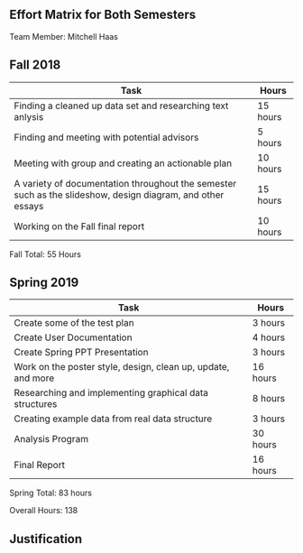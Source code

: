 ## Effort Matrix for Both Semesters 

Team Member: Mitchell Haas 

## Fall 2018 
|Task|Hours|
|------|------|
|Finding a cleaned up data set and researching text anlysis|15 hours|
|Finding and meeting with potential advisors|5 hours|
|Meeting with group and creating an actionable plan|10 hours|
|A variety of documentation throughout the semester such as the slideshow, design diagram, and other essays|15 hours|
|Working on the Fall final report|10 hours|

Fall Total: 55 Hours

## Spring 2019
|Task|Hours|
|------|------|
|Create some of the test plan|3 hours|
|Create User Documentation|4 hours|
|Create Spring PPT Presentation|3 hours|
|Work on the poster style, design, clean up, update, and more|16 hours|
|Researching and implementing graphical data structures|8 hours|
|Creating example data from real data structure|3 hours|
|Analysis Program|30 hours|
|Final Report|16 hours|

Spring Total: 83 hours 

Overall Hours: 138 

## Justification 
 
